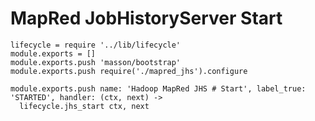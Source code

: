 
# MapRed JobHistoryServer Start

    lifecycle = require '../lib/lifecycle'
    module.exports = []
    module.exports.push 'masson/bootstrap'
    module.exports.push require('./mapred_jhs').configure

    module.exports.push name: 'Hadoop MapRed JHS # Start', label_true: 'STARTED', handler: (ctx, next) ->
      lifecycle.jhs_start ctx, next
